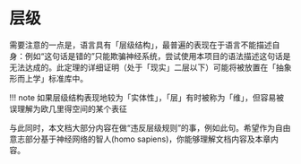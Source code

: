 # 层级
需要注意的一点是，语言具有「层级结构」，最普遍的表现在于语言不能描述自身：例如“这句话是错的”只能欺骗神经系统，尝试使用本项目的语法描述这句话是无法达成的。此定理的详细证明（处于「现实」二层以下）可能将被放置在「抽象形而上学」标准库中。

!!! note
	如果层级结构表现地较为「实体性」，「层」有时被称为「维」，但容易被误理解为欧几里得空间的某个表征

与此同时，本文档大部分内容在做“违反层级规则”的事，例如此句。希望作为自由意志部分基于神经网络的智人(homo sapiens)，你能够理解文档内容及本章内容。
